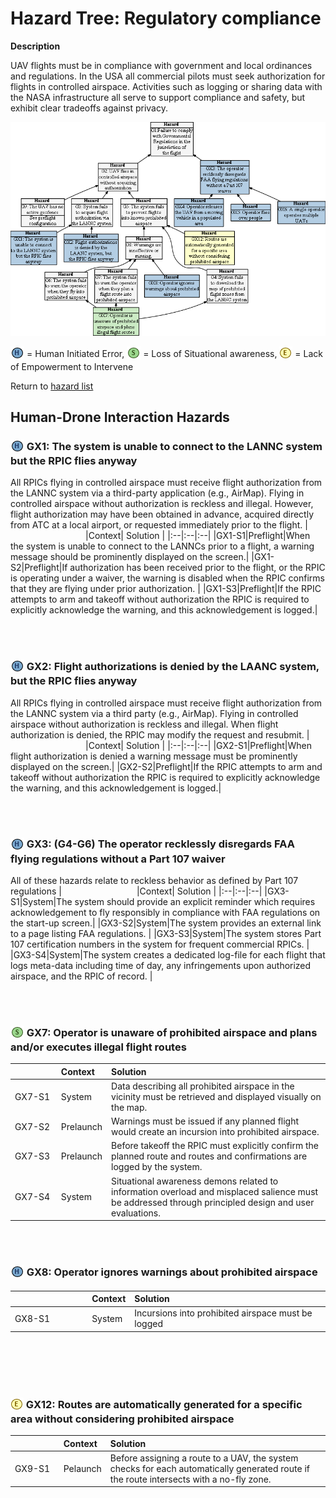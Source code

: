 # Hazard Tree: Regulatory compliance

**Description** 

UAV flights must be in compliance with government and local ordinances and regulations. In the USA all commercial pilots must seek authorization for flights in controlled airspace. Activities such as logging or sharing data with the NASA infrastructure all serve to support compliance and safety, but exhibit clear tradeoffs against privacy. 


[![](figures/regulatorycompliance.png)](#)


<sub>![](icons/h-icon.PNG)</sub> = Human Initiated Error, <sub>![](icons/s-icon.PNG)</sub> = Loss of Situational awareness, <sub>![](icons/e-icon.PNG)</sub> = Lack of Empowerment to Intervene

Return to [hazard list](../README.md)<br>

## Human-Drone Interaction Hazards

### <a name="GX1"> <sub>![](icons/h-icon.PNG)</sub> GX1: The system is unable to connect to the LANNC system but the RPIC flies anyway 
  
All RPICs flying in controlled airspace must receive flight authorization from the LANNC system via a third-party application (e.g., AirMap). Flying in controlled airspace without authorization is reckless and illegal.  However, flight authorization may have been obtained in advance, acquired directly from ATC at a local airport, or requested immediately prior to the flight. 
|<img width=120/>|Context| Solution |
|:--|:--|:--|
|GX1-S1|Preflight|When the system is unable to connect to the LANNCs prior to a flight, a warning message should be prominently displayed on the screen.| 
|GX1-S2|Preflight|If authorization has been received prior to the flight, or the RPIC is operating under a waiver, the warning is disabled when the RPIC confirms that they are flying under prior authorization. |
|GX1-S3|Preflight|If the RPIC attempts to arm and takeoff without authorization the RPIC is required to explicitly acknowledge the warning, and this acknowledgement is logged.|

<br><br>

### <a name="GX2"> <sub>![](icons/h-icon.PNG)</sub> GX2: Flight authorizations is denied by the LAANC system, but the RPIC flies anyway 
All RPICs flying in controlled airspace must receive flight authorization from the LANNC system via a third party (e.g., AirMap).  Flying in controlled airspace without authorization is reckless and illegal.  When flight authorization is denied, the RPIC may modify the request and resubmit. 
|<img width=120/>|Context| Solution |
|:--|:--|:--|
|GX2-S1|Preflight|When flight authorization is denied a warning message must be prominently displayed on the screen.| 
|GX2-S2|Preflight|If the RPIC attempts to arm and takeoff without authorization the RPIC is required to explicitly acknowledge the warning, and this acknowledgement is logged.|

<br><br>

### <a name="GX3"> <sub>![](icons/h-icon.PNG)</sub> GX3: (G4-G6) The operator recklessly disregards FAA flying regulations without a Part 107 waiver
All of these hazards relate to reckless behavior as defined by Part 107 regulations
|<img width=120/>|Context| Solution |
|:--|:--|:--|
|GX3-S1|System|The system should provide an explicit reminder which requires acknowledgement to fly responsibly in compliance with FAA regulations on the start-up screen.|
|GX3-S2|System|The system provides an external link to a page listing FAA regulations. |
|GX3-S3|System|The system stores Part 107 certification numbers in the system for frequent commercial RPICs. |
|GX3-S4|System|The system creates a dedicated log-file for each flight that logs meta-data including time of day, any infringements upon authorized airspace, and the RPIC of record. |

<br><br>

### <a name="GX7"> <sub>![](icons/s-icon.PNG)</sub> GX7: Operator is unaware of prohibited airspace and plans and/or executes illegal flight routes
|<img width=120/>|Context| Solution |
|:--|:--|:--|
|GX7-S1|System|Data describing all prohibited airspace in the vicinity must be retrieved and displayed visually on the map. |
|GX7-S2|Prelaunch|Warnings must be issued if any planned flight would create an incursion into prohibited airspace. |
|GX7-S3|Prelaunch|Before takeoff the RPIC must explicitly confirm the planned route and routes and confirmations are logged by the system. |
|GX7-S4|System|Situational awareness demons related to information overload and misplaced salience must be addressed through principled design and user evaluations. |

<br><br>

### <a name="GX8"> <sub>![](icons/h-icon.PNG)</sub> GX8: Operator ignores warnings about prohibited airspace 
|<img width=120/>|Context| Solution |
|:--|:--|:--|
|GX8-S1|System|Incursions into prohibited airspace must be logged|

<br><br><br><br>

### <sub>![](icons/e-icon.PNG)</sub> GX12: Routes are automatically generated for a specific area without considering prohibited airspace 
|<img width=120/>|Context| Solution |
|:--|:--|:--|
|GX9-S1|Pelaunch|Before assigning a route to a UAV, the system checks for each automatically generated route if the route intersects with a no-fly zone.   |

